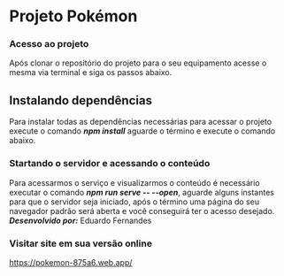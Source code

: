 # Projeto Pokémon

### Acesso ao projeto

Após clonar o repositório do projeto para o seu equipamento acesse o mesma via terminal e siga os passos abaixo.

## Instalando dependências

Para instalar todas as dependências necessárias para acessar o projeto execute o comando **_npm install_** aguarde o término e execute o comando abaixo.

### Startando o servidor e acessando o conteúdo

Para acessarmos o serviço e visualizarmos o conteúdo é necessário executar o comando **_npm run serve -- --open_**, aguarde alguns instantes para que o servidor seja iniciado, após o término uma página do seu navegador padrão será aberta e você conseguirá ter o acesso desejado.
**_Desenvolvido por:_** Eduardo Fernandes

### Visitar site em sua versão online

https://pokemon-875a6.web.app/
